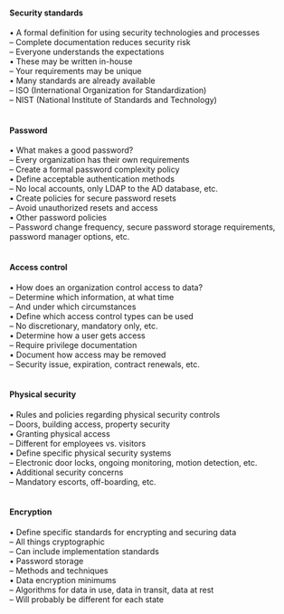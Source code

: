 ####  Security standards  

• A formal definition for using security technologies and processes  
– Complete documentation reduces security risk  
– Everyone understands the expectations  
• These may be written in-house  
– Your requirements may be unique  
• Many standards are already available  
– ISO (International Organization for Standardization)  
– NIST (National Institute of Standards and Technology)  
<br>


####  Password  

• What makes a good password?  
– Every organization has their own requirements  
– Create a formal password complexity policy  
• Define acceptable authentication methods  
– No local accounts, only LDAP to the AD database, etc.  
• Create policies for secure password resets  
– Avoid unauthorized resets and access  
• Other password policies  
– Password change frequency, secure password storage requirements, password manager options, etc.  
<br>


####  Access control  

• How does an organization control access to data?  
– Determine which information, at what time  
– And under which circumstances  
• Define which access control types can be used  
– No discretionary, mandatory only, etc.  
• Determine how a user gets access  
– Require privilege documentation  
• Document how access may be removed  
– Security issue, expiration, contract renewals, etc.  
<br>


####  Physical security  

• Rules and policies regarding physical security controls  
– Doors, building access, property security  
• Granting physical access  
– Different for employees vs. visitors  
• Define specific physical security systems  
– Electronic door locks, ongoing monitoring, motion detection, etc.  
• Additional security concerns  
– Mandatory escorts, off-boarding, etc.  
<br>


####  Encryption  

• Define specific standards for encrypting and securing data  
– All things cryptographic  
– Can include implementation standards  
• Password storage  
– Methods and techniques  
• Data encryption minimums  
– Algorithms for data in use, data in transit, data at rest  
– Will probably be different for each state
